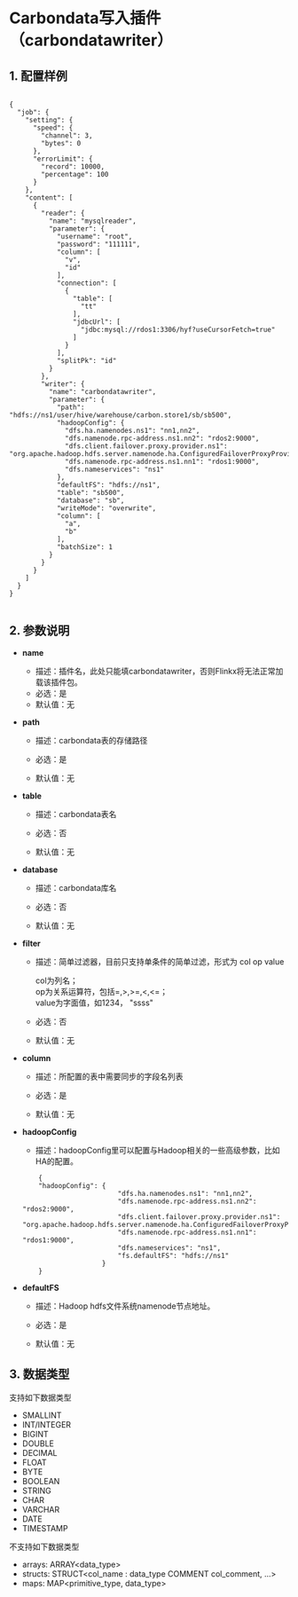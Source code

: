 # Carbondata写入插件（carbondatawriter）

## 1. 配置样例

```

{
  "job": {
    "setting": {
      "speed": {
        "channel": 3,
        "bytes": 0
      },
      "errorLimit": {
        "record": 10000,
        "percentage": 100
      }
    },
    "content": [
      {
        "reader": {
          "name": "mysqlreader",
          "parameter": {
            "username": "root",
            "password": "111111",
            "column": [
              "v",
              "id"
            ],
            "connection": [
              {
                "table": [
                  "tt"
                ],
                "jdbcUrl": [
                  "jdbc:mysql://rdos1:3306/hyf?useCursorFetch=true"
                ]
              }
            ],
            "splitPk": "id"
          }
        },
        "writer": {
          "name": "carbondatawriter",
          "parameter": {
            "path": "hdfs://ns1/user/hive/warehouse/carbon.store1/sb/sb500",
            "hadoopConfig": {
              "dfs.ha.namenodes.ns1": "nn1,nn2",
              "dfs.namenode.rpc-address.ns1.nn2": "rdos2:9000",
              "dfs.client.failover.proxy.provider.ns1": "org.apache.hadoop.hdfs.server.namenode.ha.ConfiguredFailoverProxyProvider",
              "dfs.namenode.rpc-address.ns1.nn1": "rdos1:9000",
              "dfs.nameservices": "ns1"
            },
            "defaultFS": "hdfs://ns1",
            "table": "sb500",
            "database": "sb",
            "writeMode": "overwrite",
            "column": [
              "a",
              "b"
            ],
            "batchSize": 1
          }
        }
      }
    ]
  }
}


```

## 2. 参数说明

* **name**

 	* 描述：插件名，此处只能填carbondatawriter，否则Flinkx将无法正常加载该插件包。
	* 必选：是 <br />
	* 默认值：无 <br />


* **path**

	* 描述：carbondata表的存储路径

	* 必选：是 <br />

	* 默认值：无 <br />

* **table**

	* 描述：carbondata表名 <br />

	* 必选：否 <br />

	* 默认值：无 <br />

* **database**

	* 描述：carbondata库名 <br />

	* 必选：否 <br />

	* 默认值：无 <br />

* **filter**

	* 描述：简单过滤器，目前只支持单条件的简单过滤，形式为 col op value<br />

      col为列名；<br />
      op为关系运算符，包括=,>,>=,<,<=；<br />
      value为字面值，如1234， "ssss" <br />

	* 必选：否 <br />

	* 默认值：无 <br />


* **column**

	* 描述：所配置的表中需要同步的字段名列表

	* 必选：是 <br />

	* 默认值：无 <br />

* **hadoopConfig**

	* 描述：hadoopConfig里可以配置与Hadoop相关的一些高级参数，比如HA的配置。<br />
	
	```
		{
		"hadoopConfig": {
                            "dfs.ha.namenodes.ns1": "nn1,nn2",
                            "dfs.namenode.rpc-address.ns1.nn2": "rdos2:9000",
                            "dfs.client.failover.proxy.provider.ns1": "org.apache.hadoop.hdfs.server.namenode.ha.ConfiguredFailoverProxyProvider",
                            "dfs.namenode.rpc-address.ns1.nn1": "rdos1:9000",
                            "dfs.nameservices": "ns1",
                            "fs.defaultFS": "hdfs://ns1"
                        }
		}
	```

* **defaultFS**

	* 描述：Hadoop hdfs文件系统namenode节点地址。 <br />

	* 必选：是 <br />

	* 默认值：无 <br />


## 3. 数据类型

支持如下数据类型

* SMALLINT
* INT/INTEGER
* BIGINT
* DOUBLE
* DECIMAL
* FLOAT
* BYTE
* BOOLEAN
* STRING
* CHAR
* VARCHAR
* DATE
* TIMESTAMP


不支持如下数据类型

* arrays: ARRAY<data_type>
* structs: STRUCT<col_name : data_type COMMENT col_comment, ...>
* maps: MAP<primitive_type, data_type>